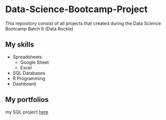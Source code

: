 # Data-Science-Bootcamp-Project
This repository consist of all projects that created during the Data Science Bootcamp Batch 6 (Data Rockie)
## My skills
* Spreadsheets
  * Google Sheet
  * Excel
* SQL Databases
* R Programming
* Dashboard
## My portfolios
my SQL project [here](https://github.com/nat12151/Data-Science_Bootcamp-Project/tree/main/SQL)
